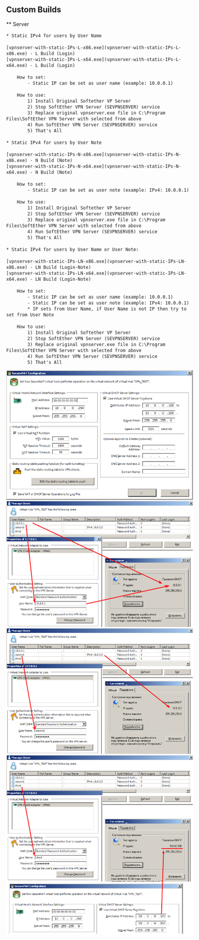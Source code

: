 ## Custom Builds

** Server

    * Static IPv4 for users by User Name

	[vpnserver-with-static-IPs-L-x86.exe](vpnserver-with-static-IPs-L-x86.exe) - L Build (Login)
	[vpnserver-with-static-IPs-L-x64.exe](vpnserver-with-static-IPs-L-x64.exe) - L Build (Login) 
		
		How to set:
			- Static IP can be set as user name (example: 10.0.0.1)   
		
		How to use:
			1) Install Original Softether VP Server
			2) Stop SoftEther VPN Server (SEVPNSERVER) service
			3) Replace original vpnserver.exe file in C:\Program Files\SoftEther VPN Server with selected from above
			4) Run SoftEther VPN Server (SEVPNSERVER) service
			5) That's All	
		
    * Static IPv4 for users by User Note

	[vpnserver-with-static-IPs-N-x86.exe](vpnserver-with-static-IPs-N-x86.exe) - N Build (Note)
	[vpnserver-with-static-IPs-N-x64.exe](vpnserver-with-static-IPs-N-x64.exe) - N Build (Note) 
		
		How to set:
			- Static IP can be set as user note (example: IPv4: 10.0.0.1) 
		
		How to use:
			1) Install Original Softether VP Server
			2) Stop SoftEther VPN Server (SEVPNSERVER) service
			3) Replace original vpnserver.exe file in C:\Program Files\SoftEther VPN Server with selected from above
			4) Run SoftEther VPN Server (SEVPNSERVER) service
			5) That's All	

    * Static IPv4 for users by User Name or User Note:
		
	[vpnserver-with-static-IPs-LN-x86.exe](vpnserver-with-static-IPs-LN-x86.exe) - LN Build (Login-Note)
	[vpnserver-with-static-IPs-LN-x64.exe](vpnserver-with-static-IPs-LN-x64.exe) - LN Build (Login-Note) 
	
		How to set:
			- Static IP can be set as user name (example: 10.0.0.1)   
			- Static IP can be set as user note (example: IPv4: 10.0.0.1) 
			* IP sets from User Name, if User Name is not IP then try to set from User Note

		How to use:
			1) Install Original Softether VP Server
			2) Stop SoftEther VPN Server (SEVPNSERVER) service
			3) Replace original vpnserver.exe file in C:\Program Files\SoftEther VPN Server with selected from above
			4) Run SoftEther VPN Server (SEVPNSERVER) service
			5) That's All	
			
<img src="HOWTO_A.png" />   
<img src="HOWTO_B.png" />   
<img src="HOWTO_C.png" />   
<img src="HOWTO_D.png" />   
